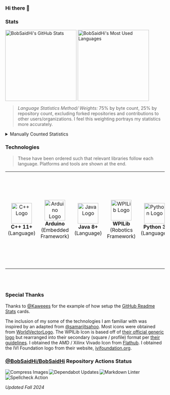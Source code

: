 ### Hi there 👋

<!--
**BobSaidHi/BobSaidHi** is a ✨ _special_ ✨ repository because its `README.md` (this file) appears on your GitHub profile.

Here are some ideas to get you started:

- 🔭 I’m currently working on ...
- 🌱 I’m currently learning ...
- 👯 I’m looking to collaborate on ...
- 🤔 I’m looking for help with ...
- 💬 Ask me about ...
- 📫 How to reach me: ...
- 😄 Pronouns: ...
- ⚡ Fun fact: ...
-->

### Stats

<!-- Public Instance
![BobSaidHi's GitHub stats](https://github-readme-stats.vercel.app/api?username=BobSaidHi&show_icons=true&theme=transparent) ![Top Langs](https://github-readme-stats.vercel.app/api/top-langs/?username=BobSaidHi&exclude_repo=&hide=Dockerfile,Processing)
-->

<!-- Private Instance, slightly more accurate, especially for the main stats card -->
<!-- This alignment is still less than ideal though
![BobSaidHi's GitHub stats](https://github-readme-stats-omega-drab-90.vercel.app/api?username=BobSaidHi&show_icons=true&theme=transparent) ![Top Langs](https://github-readme-stats-omega-drab-90.vercel.app/api/top-langs/?username=BobSaidHi&exclude_repo=&hide=Dockerfile,Processing)
-->

<!-- Begin HTML -->
<!-- Private Instance w/ better formatting -->
<div>
<img height=225 align="center" src="https://github-readme-stats-omega-drab-90.vercel.app/api?username=BobSaidHi&show_icons=true&theme=transparent" alt="BobSaidHi's GitHub Stats"/>
<img height=225 align="center" src="https://github-readme-stats-omega-drab-90.vercel.app/api/top-langs/?username=BobSaidHi&exclude_repo=&hide=Dockerfile,Processing,C&size_weight=0.75&count_weight=0.25" alt="BobSaidHi's Most Used Languages"/>
</div>
<!-- End HTML -->

> *Language Statistics Method/ Weights:* 75% by byte count, 25% by repository count, excluding forked repositories and contributions to other users/organizations.  I feel this weighting portrays my statistics more accurately.

<details>

<summary>Manually Counted Statistics</summary>

> Only counting the top languages in each repository
>
> Mixed C++ and Python repositories are not counted properly.
> Mixed SystemVerilog, Other HDL, and Assembly repositories are not counted properly
>
> *Updated Fall 2024*

| Language    | Repositories Count | Files Count | Percentage Repos / Files |
| ---     | ---   | ---   | ---       |
| Java   | 27  | 278  | 53% / 63% |
| SystemVerilog      | 05  | 100  | 10% / 22% |
| Python | 13  | 036  | 25% / 08% |
| C++/C   | 05   | 20  | 10% / 05% |
| ASM    | 01   | 13  | 02% / 03% |
| **TOTALS**   | **51**  | **439**  | **100% / 100%** |

</details>

### Technologies

> These have been ordered such that relevant libraries follow each language.  Platforms and tools are shown at the end.

<!-- Begin HTML -->
<!-- Programming Languages -->
<table>
  <tr>
    <!-- Programming Languages -->
    <!-- C++ -->
    <td align="center">
      <div style="min-width:80px;">
        <img src="https://cdn.worldvectorlogo.com/logos/c.svg" alt="C++ Logo" width="65"/>
        <br>
        <b>C++ 11+</b>
        <br>
        (Language)
      </div>
    </td>
    <td align="center">
      <div style="min-width:80px;">
        <img src="https://cdn.worldvectorlogo.com/logos/arduino-1.svg" alt="Arduino Logo" width="65"/>
        <br>
        <b>Arduino</b>
        <br>
        (Embedded Framework)
      </div>
    </td>
    <!-- Java -->
    <td align="center">
      <div style="min-width:80px;">
        <img src="https://cdn.worldvectorlogo.com/logos/java-14.svg" alt="Java Logo" width="65"/>
        <br>
        <b>Java 8+</b>
        <br>
        (Language)
      </div>
    </td>
    <td align="center">
      <div style="min-width:80px;">
        <img src="https://github.com/user-attachments/assets/0612e8f0-f786-4159-861a-738c06d36ccf" alt="WPILib Logo"
          width="65"/>
        <br>
        <b>WPILib</b>
        <br>
        (Robotics Framework)
      </div>
    </td>
    <!-- Python -->
    <td align="center">
      <div style="min-width:80px;">
        <img src="https://cdn.worldvectorlogo.com/logos/python-5.svg" alt="Python Logo" width="65"/>
        <br>
        <b>Python 3</b>
        <br>
        (Language)
      </div>
    </td>
    <td align="center">
      <div style="min-width:140px;">
        <i>Additional Python Libraries</i>
        <br>
        <br>
        Easy SCPI
        <br>
        ODrive
        <br>
        PySimpleGui
        <br>
        PyVISA
        <br>
        Requests
      </div>
    </td>
    <!-- HDLs -->
    <td align="center">
      <div style="min-width:80px;">
        <br>
        <b>SystemVerilog</b>
        <br>
        (Hardware Description Language)
      </div>
    </td>
    <td align="center">
      <div style="min-width:140px;">
        <img
          src="https://flathub.org/_next/image?url=https%3A%2F%2Fdl.flathub.org%2Fmedia%2Fcom%2Fgithub%2Fcorna.Vivado%2F07ad2cd5a0a53383dce2081f799f9726%2Ficons%2F128x128%2Fcom.github.corna.Vivado.png&w=256&q=100"
          alt="Vivado Logo" width="65"/>
        <br>
        AMD (Xilinx) <b>Vivado</b>
        <br>
        (FPGA Design Suite)
      </div>
    </td>
    <!-- Markup Languages -->
    <td align="center">
      <div style="min-width:80px;">
        <img src="https://cdn.worldvectorlogo.com/logos/html-1.svg" alt="HTML Logo" width="65"/>
        <br>
        <b>HTML</b>
        <br>
        (Markup)
      </div>
    </td>
    <td align="center">
      <div style="min-width:80px;">
        <img src="https://cdn.worldvectorlogo.com/logos/markdown.svg" alt="Markdown Logo" width="65"/>
        <br>
        <b>Markdown</b>
        <br>
        (Markup)
      </div>
    </td>
    <!-- Scripting Languages -->
    <td align="center">
      <div style="min-width:80px;">
        <b>Windows CMD</b>
        (Shell)
      </div>
    </td>
    <td align="center">
      <div style="min-width:140px;">
        <img src="https://ivifoundation.org/assets/images/square-logo.png" alt="IVI Foundation Logo" width="65"/>
        <br>
        <b>Standard Commands for Programmable Instruments (SCPI)</b>
        <br>
        (Shell Commands)
    </td>
    <!-- Tools -->
    <td align="center">
      <div style="min-width:80px;">
        <br>
        <b>Doxygen</b>
        <br>
        (Documentation Tool)
      </div>
    </td>
    <td align="center">
      <div style="min-width:80px;">
        <br>
        <b>Javadoc</b>
        <br>
        (Documentation Tool)
      </div>
    </td>
    <td align="center">
      <div style="min-width:80px;">
        <img src="https://cdn.worldvectorlogo.com/logos/draw-io.svg" alt="Draw.io Logo" width="65"/>
        <br>
        <b>Draw.io</b>
        <br>
        (Diagramming Tool)
      </div>
    </td>
    <td align="center">
      <div style="min-width:80px;">
        <br>
        <b>WireViz</b>
        <br>
        (Diagramming Tool)
    </td>
    <!-- OS -->
    <td align="center">
      <div style="min-width:80px;">
        <img src="https://cdn.worldvectorlogo.com/logos/microsoft-windows-22.svg" alt="Windows 10 Logo" width="65"/>
        <br>
        <b>Windows 7/8/10+</b>
        <br>
        (OS)
      </div>
    </td>
    <td align="center">
      <div style="min-width:80px;">
        <img src="https://cdn.worldvectorlogo.com/logos/debian-2.svg" alt="Debian Logo" width="65"/>
        <br>
        <b>Debian Linux</b>
        <br>
        (OS)
    </td>
    <!-- Developer Platforms -->
    <td align="center">
      <div style="min-width:80px;">
        <img src="https://cdn.worldvectorlogo.com/logos/github-icon-1.svg" alt="GitHub Logo" width="65"/>
        <br>
        <b>GitHub</b>
        <br>
        (Developer Platform)
      </div>
    </td>
    <td align="center">
      <div style="min-width:80px;">
        <br>
        <b>GitHub Actions</b>
        <br>
        (CI/CD)
      </div>
    </td>
    <td align="center">
      <div style="min-width:80px;">
        <img src="https://cdn.worldvectorlogo.com/logos/gitlab.svg" alt="GitLab Logo" width="65"/>
        <br>
        <b>GitLab</b>
        <br>
        (Developer Platform)
    </td>
    <!-- IDEs -->
    <td align="center">
      <div style="min-width:80px;">
        <img src="https://cdn.worldvectorlogo.com/logos/visual-studio-code-1.svg" alt="VS Code Logo" width="65"/>
        <br>
        Microsoft <b>Visual Studio Code</b>
        <br>
        (IDE)
      </div>
    </td>
    <td align="center">
      <div style="min-width:80px;">
        <img src="https://cdn.worldvectorlogo.com/logos/jetbrains-pycharm.svg" alt="PyCharm Logo" width="65"/>
        <br>
        JetBrains <b>Pycharm</b>
        <br>
        (IDE)
      </div>
    </td>
    <td align="center">
      <div style="min-width:80px;">
        <img src="https://cdn.worldvectorlogo.com/logos/intellij-idea-1.svg" alt="JetBrains IDEA Logo" width="65"/>
        <br>
        JetBrains <b>IDEA</b>
        <br>
        (IDE)
      </div>
    </td>
    <td align="center">
      <div style="min-width:80px;">
        <img src="https://cdn.worldvectorlogo.com/logos/eclipse-11.svg" alt="Eclipse Logo" width="65"/>
        <br>
        <b>Eclipse</b>
        <br>
        (IDE)
      </div>
    </td>
    <td align="center">
      <div style="min-width:80px;">
        <img src="https://cdn.worldvectorlogo.com/logos/notepadd-.svg" alt="Notepad++ Logo" width="65"/>
        <br>
        <b>Notepad++</b>
        <br>
        (Text Editor)
      </div>
    </td>
    <!-- Additional Software -->
    <td align="center">
      <div style="min-width:140px;">
        <b><i>Additional Software</i></b>
        <br>
        <br>
        Adobe Acrobat (Office)
        <br>
        Apache OpenOffice (Office)
        <br>
        Google Workspace (Office)
        <br>
        Microsoft Office (Office)
        <br>
        PuTTY (Remote Terminal Client)
      </div>
    </td>
  </tr>
</table>
<!-- End HTML -->

<br>
<br>

### Special Thanks

Thanks to [@Kaweees](https://github.com/Kaweees/Kaweees/blob/master/README.md) for the example of how setup the [GitHub Readme Stats](https://github.com/anuraghazra/github-readme-stats#readme) cards.

The inclusion of my some of the technologies I am familiar with was inspired by an adapted from [@samarjitsahoo](https://github.com/samarjitsahoo#-my-tech-stack).  Most icons were obtained from [WorldVectorLogo](https://worldvectorlogo.com).  The WPILib Icon is based off of [their official generic logo](https://github.com/wpilibsuite/branding/blob/main/wpilib-generic.svg) but rearranged into their secondary (square / profile) format per [their guidelines](https://github.com/wpilibsuite/branding/blob/main/WPILib-Logo-Branding-Guidelines-2024.pdf).  I obtained the AMD / Xilinx Vivado Icon from [Flathub](https://flathub.org/apps/com.github.corna.Vivado).  I obtained the IVI Foundation logo from their website, [ivifoundation.org](https://www.ivifoundation.org/).

### [@BobSaidHi/BobSaidHi](https://github.com/BobSaidHi/BobSaidHi) Repository Actions Status

<!-- Begin HTML -->
<div>
  <a href="https://github.com/BobSaidHi/BobSaidHi/actions/workflows/imageActions.yml"><img align="left"
      src="https://github.com/BobSaidHi/BobSaidHi/actions/workflows/imageActions.yml/badge.svg"
      alt="Compress Images" /></a>
  <a href="https://github.com/BobSaidHi/BobSaidHi/actions/workflows/dependabot/dependabot-updates"><img align="left"
      src="https://github.com/BobSaidHi/BobSaidHi/actions/workflows/dependabot/dependabot-updates/badge.svg"
      alt="Dependabot Updates" /></a>
  <a href="https://github.com/BobSaidHi/BobSaidHi/actions/workflows/markdownwonLinter.yml"><img align="left"
      src="https://github.com/BobSaidHi/BobSaidHi/actions/workflows/markdownwonLinter.yml/badge.svg"
      alt="Markdown Linter" /></a>
  <a href="https://github.com/BobSaidHi/BobSaidHi/actions/workflows/spell.yml"><img align="left"
      src="https://github.com/BobSaidHi/BobSaidHi/actions/workflows/spell.yml/badge.svg" alt="Spellcheck Action" /></a>
</div>
<!-- End HTML -->

<br>
<br>

*Updated Fall 2024*

